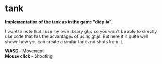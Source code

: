 # tank
**Implementation of the tank as in the game "diep.io".**

I want to note that I use my own library gt.js so you won't be able to directly use code that has the advantages of using gt.js. But here it is quite well shown how you can create a similar tank and shots from it.

**WASD** - Movement<br>
**Mouse click** - Shooting
